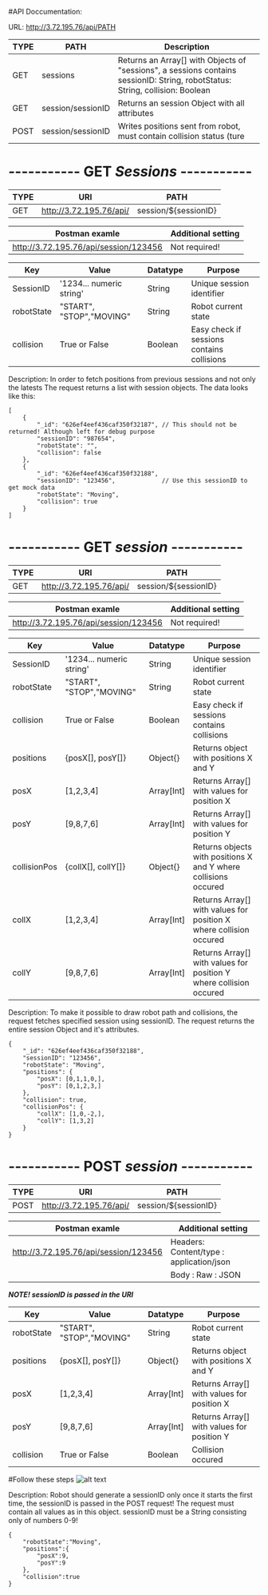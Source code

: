 #API Doccumentation:

URL: http://3.72.195.76/api/PATH

TYPE  | PATH                |   Description
------|---------------------|------------
GET   |  sessions           |   Returns an Array[] with Objects of "sessions", a sessions contains sessionID: String, robotStatus: String, collision: Boolean
GET   |  session/sessionID  |   Returns an session Object with all attributes
POST  |  session/sessionID  |   Writes positions sent from robot, must contain collision status (ture||false)


# ----------- GET *Sessions* -----------

TYPE  | URI | PATH              
------|-----|--------
GET   |  http://3.72.195.76/api/ | session/${sessionID}   

Postman examle| Additional setting |
--------------|--------------------|
| http://3.72.195.76/api/session/123456 |Not required! |



Key | Value | Datatype | Purpose 
----|-------|----------|---------
SessionID | '1234... numeric string' | String | Unique session identifier |
robotState | "START", "STOP","MOVING"| String | Robot current state |
collision | True or False | Boolean | Easy check if sessions contains collisions | 

Description: In order to fetch positions from previous sessions and not only the latests
The request returns a list with session objects. The data looks like this: 

```
[
    {
        "_id": "626ef4eef436caf350f32187", // This should not be returned! Although left for debug purpose
        "sessionID": "987654",             
        "robotState": "",                  
        "collision": false                 
    },
    {
        "_id": "626ef4eef436caf350f32188",
        "sessionID": "123456",             // Use this sessionID to get mock data
        "robotState": "Moving",
        "collision": true
    }
]
```


# ----------- GET *session* -----------

TYPE  | URI | PATH              
------|-----|--------
GET   |  http://3.72.195.76/api/ | session/${sessionID}   

Postman examle| Additional setting |
--------------|--------------------|
| http://3.72.195.76/api/session/123456 |Not required! |



Key | Value | Datatype | Purpose 
----|-------|----------|---------
SessionID | '1234... numeric string' | String | Unique session identifier | 
robotState | "START", "STOP","MOVING"| String | Robot current state | 
collision | True or False | Boolean | Easy check if sessions contains collisions |
positions | {posX[], posY[]} | Object{} | Returns object with positions X and Y | 
posX | [1,2,3,4] | Array[Int] | Returns Array[] with values for position X | 
posY | [9,8,7,6] | Array[Int] | Returns Array[] with values for position Y |
collisionPos | {collX[], collY[]} | Object{} | Returns objects with positions X and Y where collisions occured |
collX | [1,2,3,4] | Array[Int] | Returns Array[] with values for position X where collision occured | 
collY | [9,8,7,6] | Array[Int] | Returns Array[] with values for position Y where collision occured |

Description: To make it possible to draw robot path and collisions, the request fetches specified session using sessionID.
The request returns the entire session Object and it's attributes.

```
{
    "_id": "626ef4eef436caf350f32188",  
    "sessionID": "123456",              
    "robotState": "Moving",             
    "positions": {                      
        "posX": [0,1,1,0,],             
        "posY": [0,1,2,3,]              
    },
    "collision": true,                  
    "collisionPos": {                   
        "collX": [1,0,-2,],             
        "collY": [1,3,2]                
    }
}
```

# ----------- POST *session* -----------

TYPE  | URI | PATH              
------|-----|--------
POST   |  http://3.72.195.76/api/ | session/${sessionID}   

Postman examle| Additional setting |
--------------|--------------------|
| http://3.72.195.76/api/session/123456 | Headers: Content/type : application/json |
|| Body : Raw : JSON|

***NOTE! sessionID is passed in the URI***

Key | Value | Datatype | Purpose 
----|-------|----------|---------
robotState | "START", "STOP","MOVING"| String | Robot current state |
positions | {posX[], posY[]} | Object{} | Returns object with positions X and Y | 
posX | [1,2,3,4] | Array[Int] | Returns Array[] with values for position X | 
posY | [9,8,7,6] | Array[Int] | Returns Array[] with values for position Y |
collision | True or False | Boolean | Collision occured | 


#Follow these steps
![alt text](https://github.com/IMS-Team6/IMS_SBackend/blob/development/Wiki/media/postman_01.png)

Description: Robot should generate a sessionID only once it starts the first time, the sessionID is passed in the POST request!
The request must contain all values as in this object. sessionID must be a String consisting only of numbers 0-9!

```
{   
    "robotState":"Moving",      
    "positions":{               
        "posX":9,              
        "posY":9               
    },
    "collision":true           
}
```
